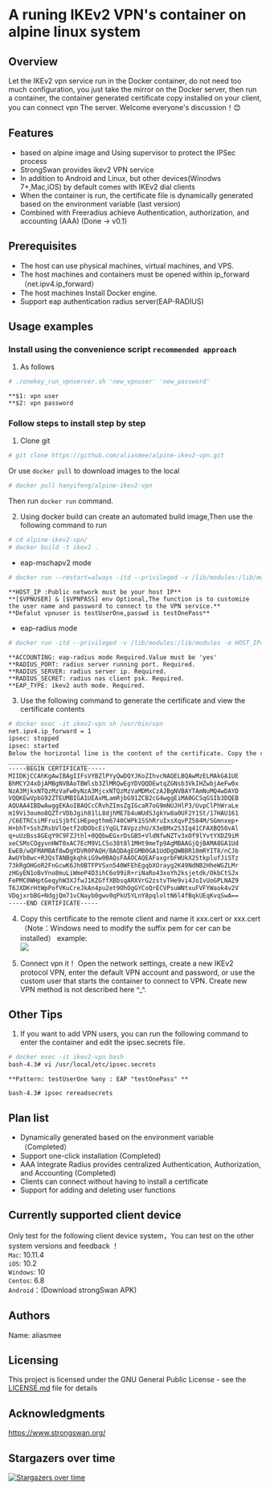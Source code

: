 # A runing IKEv2 VPN's container on alpine linux system
## Overview ##
Let the IKEv2 vpn service run in the Docker container, do not need too much configuration, you just take the mirror on the Docker server, then run a container, the container generated certificate copy installed on your client, you can connect vpn The server. Welcome everyone's discussion！:blush:

## Features
* based on alpine image and Using supervisor to protect the IPSec process
* StrongSwan provides ikev2 VPN service
* In addition to Android and Linux, but other devices(Winodws 7+,Mac,iOS) by default comes with IKEv2 dial clients
* When the container is run, the certificate file is dynamically generated based on the environment variable (last version)
* Combined with Freeradius achieve Authentication, authorization, and accounting (AAA) (Done -> v0.1)

## Prerequisites
* The host can use physical machines, virtual machines, and VPS.
* The host machines and containers must be opened within ip_forward （net.ipv4.ip_forward）
* The host machines Install Docker engine.
* Support eap authentication radius server(EAP-RADIUS)

## Usage examples
### Install using the convenience script `recommended approach`

1. As follows
```bash
# ./onekey_run_vpnserver.sh 'new_vpnuser' 'new_password'
```
    **$1: vpn user
    **$2: vpn password


### Follow steps to install step by step

1. Clone git
```Bash
# git clone https://github.com/aliasmee/alpine-ikev2-vpn.git
```
Or use `docker pull` to download images to the local
```Bash
# docker pull hanyifeng/alpine-ikev2-vpn
```
Then run `docker run` command.


2. Using docker build can create an automated build image,Then use the following command to run
```Bash
# cd alpine-ikev2-vpn/
# docker build -t ikev2 .
```

* eap-mschapv2 mode
```bash
# docker run --restart=always -itd --privileged -v /lib/modules:/lib/modules -e HOST_IP='Your's Public network IP' -e VPNUSER=jack -e VPNPASS="jack&opsAdmin" -p 500:500/udp -p 4500:4500/udp --name=ikev2-vpn ikev2
```
    **HOST_IP :Public network must be your host IP**
    **[$VPNUSER] & [$VPNPASS] env Optional,The function is to customize the user name and password to connect to the VPN service.**
    **Defalut vpnuser is testUserOne,passwd is testOnePass**

* eap-radius mode
```bash
# docker run -itd --privileged -v /lib/modules:/lib/modules -e HOST_IP='Your's Public network IP' -e ACCOUNTING='yes' -e RADIUS_PORT='1812' -e RADIUS_SERVER='Your's radius server IP' -e RADIUS_SECRET='xxxxxxx' -e EAP_TYPE='eap-radius' -p 500:500/udp -p 4500:4500/udp --name=ikev2-vpn ikev2
```
    **ACCOUNTING: eap-radius mode Required.Value must be 'yes'
    **RADIUS_PORT: radius server running port. Required.
    **RADIUS_SERVER: radius server ip. Required.
    **RADIUS_SECRET: radius nas client psk. Required.
    **EAP_TYPE: ikev2 auth mode. Required.

3. Use the following command to generate the certificate and view the certificate contents
```Bash
# docker exec -it ikev2-vpn sh /usr/bin/vpn
net.ipv4.ip_forward = 1
ipsec: stopped
ipsec: started
Below the horizontal line is the content of the certificate. Copy the content to a file in the .cert suffix format. Such as: vpn.cert
______________________________________________________________
-----BEGIN CERTIFICATE-----
MIIDKjCCAhKgAwIBAgIIFsVYBZlPYyQwDQYJKoZIhvcNAQELBQAwMzELMAkGA1UE
BhMCY24xDjAMBgNVBAoTBWlsb3ZlMRQwEgYDVQQDEwtqZGNsb3VkIHZwbjAeFw0x
NzA3MjkxNTQzMzVaFw0yNzA3MjcxNTQzMzVaMDMxCzAJBgNVBAYTAmNuMQ4wDAYD
VQQKEwVpbG92ZTEUMBIGA1UEAxMLamRjbG91ZCB2cG4wggEiMA0GCSqGSIb3DQEB
AQUAA4IBDwAwggEKAoIBAQCcCRvhZImsZgIGcaR7oG9mNUJHlP3/UvpClPhWraLe
m19Vi3oumo8QZTrVDbJgih81lL8djhME7b4uWUdSJgkYw8a0UF2Y1St/17HAU161
/C6ETRCsiMFruiSjbfCiHEpegthm6740CWPk1SShRruIxsXqvPZ584M/SGmnxep+
H+bhT+SshZRsbVlQetf2dDObcEiYqGLTAVpzzhU/X3eBMx2S3Iq41CFAXBQ50vAl
q+uUzBss8GEqY9C9FZJthl+0QQbwEGxrDsGB5+VldNfwNZTv3xOf9lYvtYXDZ9iM
xeCSMsCOgyvnHWT0xAC7EcM9VLC5o38t8l1MHt9meTp9AgMBAAGjQjBAMA8GA1Ud
EwEB/wQFMAMBAf8wDgYDVR0PAQH/BAQDAgEGMB0GA1UdDgQWBBR18mRYIT8/nCJb
AwUYb8wc+R3QsTANBgkqhkiG9w0BAQsFAAOCAQEAFaxgrbFWUkX2StkplufJiSTz
73kRgOHGoR2FnGcwK6Jh0BTFPVSxn540WFEhEgqbXOrayg2K49NdNB2HheWGZLMr
zHGyEN1oBvYno8muLiWmeP4D3ihC6o99iR+riNaRo43xoYh2ksjetdk/OkbCtSJx
FePMC0WHptGeqyhW3XJfwJ1KZGffXBbsqARXVrG2zstvTHe9vi4JoIvUoGPLNAZ9
T6JXDKrHtWpPofVKuCreJkAn4pu2et9OhOgGYCoQrECVPsuWNtxuFVFYWaok4v2V
VDqjxrbBG+NdgjQm71vCNayb0gwv0qPkU5YLnY8pqloltN6l4fBqkUEqKvqSwA==
-----END CERTIFICATE-----
```

4. Copy this certificate to the remote client and name it xxx.cert or xxx.cert（Note：Windows need to modify the suffix pem for cer can be installed）
example:<br>
![](https://github.com/aliasmee/alpine-ikev2-vpn/blob/master/IKEv2_enable_example.png?raw=true)

5. Connect vpn it！
Open the network settings, create a new IKEv2 protocol VPN, enter the default VPN account and password, or use the custom user that starts the container to connect to VPN.
Create new VPN method is not described here ^_^.

## Other Tips
1. If you want to add VPN users, you can run the following command to enter the container and edit the ipsec.secrets file.
```bash
# docker exec -it ikev2-vpn bash
bash-4.3# vi /usr/local/etc/ipsec.secrets
```
    **Pattern: testUserOne %any : EAP "testOnePass" **


```
bash-4.3# ipsec rereadsecrets
```

## Plan list
* Dynamically generated based on the environment variable （Completed）
* Support one-click installation (Completed)
* AAA Integrate Radius provides centralized Authentication, Authorization, and Accounting (Completed)
* Clients can connect without having to install a certificate
* Support for adding and deleting user functions

## Currently supported client device 
Only test for the following client device system，You can test on the other system versions and feedback ！<br>
`Mac`:	10.11.4<br>
`iOS`:	10.2<br>
`Windows`:	10<br>
`Centos`:	6.8<br>
`Android`：(Download strongSwan APK)

## Authors
Name:	aliasmee<br>

## Licensing
This project is licensed under the GNU General Public License - see the [LICENSE.md](https://github.com/aliasmee/IKEv2-radius-vpn/blob/master/LICENSE) file for details

## Acknowledgments
https://www.strongswan.org/

## Stargazers over time

[![Stargazers over time](https://starcharts.herokuapp.com/aliasmee/alpine-ikev2-vpn)](https://starcharts.herokuapp.com/aliasmee/alpine-ikev2-vpn)
